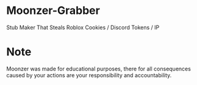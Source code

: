 # Moonzer-Grabber
Stub Maker That Steals Roblox Cookies / Discord Tokens / IP

# Note
Moonzer was made for educational purposes, there for all consequences caused by your actions are your responsibility and accountability.
